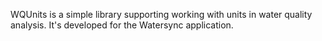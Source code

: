 WQUnits is a simple library supporting working with units in water quality analysis. It's developed for the Watersync application.
